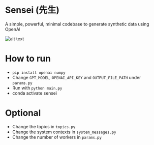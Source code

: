 # Sensei (先生)
A simple, powerful, minimal codebase to generate synthetic data using OpenAI

![alt text](Sensei.png)

# How to run

- `pip install openai numpy`
- Change `GPT_MODEL`, `OPENAI_API_KEY` and `OUTPUT_FILE_PATH` under `params.py`
- Run with `python main.py`
- conda activate sensei

# Optional

- Change the topics in `topics.py`
- Change the system contexts in `system_messages.py`
- Change the number of workers in `params.py`